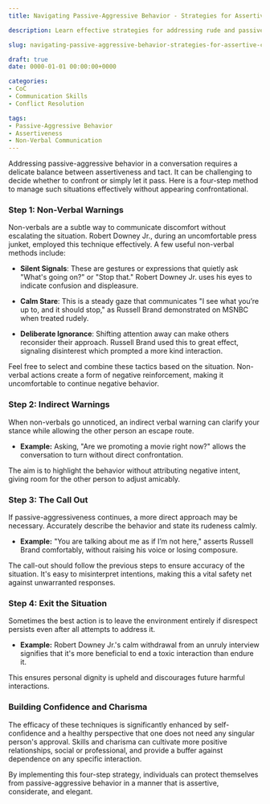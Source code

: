 ```yaml
---
title: Navigating Passive-Aggressive Behavior - Strategies for Assertive Communication

description: Learn effective strategies for addressing rude and passive-aggressive behavior without sacrificing your composure. Discover techniques for non-verbal communication, indirect warnings, callouts, and exits, supported by examples from Robert Downey Jr. and Russell Brand.

slug: navigating-passive-aggressive-behavior-strategies-for-assertive-communication

draft: true
date: 0000-01-01 00:00:00+0000

categories:
- CoC
- Communication Skills
- Conflict Resolution

tags:
- Passive-Aggressive Behavior
- Assertiveness
- Non-Verbal Communication
---
```


Addressing passive-aggressive behavior in a conversation requires a delicate balance between assertiveness and tact. It can be challenging to decide whether to confront or simply let it pass. Here is a four-step method to manage such situations effectively without appearing confrontational.

### Step 1: Non-Verbal Warnings

Non-verbals are a subtle way to communicate discomfort without escalating the situation. Robert Downey Jr., during an uncomfortable press junket, employed this technique effectively. A few useful non-verbal methods include:

- **Silent Signals**: These are gestures or expressions that quietly ask "What's going on?" or "Stop that." Robert Downey Jr. uses his eyes to indicate confusion and displeasure.
  
- **Calm Stare**: This is a steady gaze that communicates "I see what you’re up to, and it should stop," as Russell Brand demonstrated on MSNBC when treated rudely.
  
- **Deliberate Ignorance**: Shifting attention away can make others reconsider their approach. Russell Brand used this to great effect, signaling disinterest which prompted a more kind interaction.

Feel free to select and combine these tactics based on the situation. Non-verbal actions create a form of negative reinforcement, making it uncomfortable to continue negative behavior.

### Step 2: Indirect Warnings

When non-verbals go unnoticed, an indirect verbal warning can clarify your stance while allowing the other person an escape route.

- **Example:** Asking, "Are we promoting a movie right now?" allows the conversation to turn without direct confrontation.

The aim is to highlight the behavior without attributing negative intent, giving room for the other person to adjust amicably.

### Step 3: The Call Out

If passive-aggressiveness continues, a more direct approach may be necessary. Accurately describe the behavior and state its rudeness calmly.

- **Example:** "You are talking about me as if I’m not here," asserts Russell Brand comfortably, without raising his voice or losing composure.

The call-out should follow the previous steps to ensure accuracy of the situation. It's easy to misinterpret intentions, making this a vital safety net against unwarranted responses.

### Step 4: Exit the Situation

Sometimes the best action is to leave the environment entirely if disrespect persists even after all attempts to address it.

- **Example:** Robert Downey Jr.'s calm withdrawal from an unruly interview signifies that it's more beneficial to end a toxic interaction than endure it.

This ensures personal dignity is upheld and discourages future harmful interactions.

### Building Confidence and Charisma

The efficacy of these techniques is significantly enhanced by self-confidence and a healthy perspective that one does not need any singular person's approval. Skills and charisma can cultivate more positive relationships, social or professional, and provide a buffer against dependence on any specific interaction.

By implementing this four-step strategy, individuals can protect themselves from passive-aggressive behavior in a manner that is assertive, considerate, and elegant.
